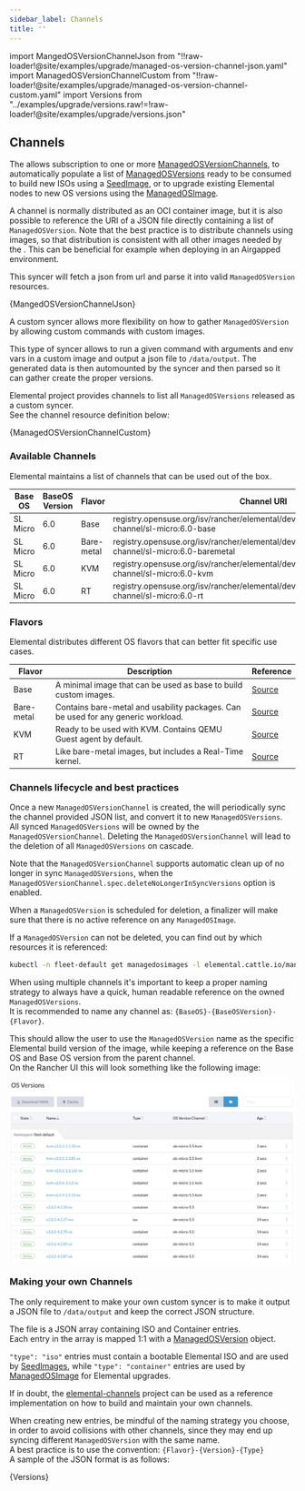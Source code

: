 ```yaml
---
sidebar_label: Channels
title: ''
---
```


<head>
  <link rel="canonical" href="https://elemental.docs.rancher.com/channels"/>
</head>

import MangedOSVersionChannelJson from "!!raw-loader!@site/examples/upgrade/managed-os-version-channel-json.yaml"
import ManagedOSVersionChannelCustom from "!!raw-loader!@site/examples/upgrade/managed-os-version-channel-custom.yaml"
import Versions from "../examples/upgrade/versions.raw!=!raw-loader!@site/examples/upgrade/versions.json"

## Channels

The <Vars name="elemental_operator_name"/> allows subscription to one or more [ManagedOSVersionChannels](./managedosversionchannel-reference.md), to automatically populate a list of [ManagedOSVersions](./managedosversion-reference.md) ready to be consumed to build new ISOs using a [SeedImage](./seedimage-reference.md), or to upgrade existing Elemental nodes to new OS versions using the [ManagedOSImage](./managedosimage-reference.md).  

A channel is normally distributed as an OCI container image, but it is also possible to reference the URI of a JSON file directly containing a list of `ManagedOSVersion`. Note that the best practice is to distribute channels using images, so that distribution is consistent with all other images needed by the <Vars name="elemental_operator_name"/>. This can be beneficial for example when deploying in an Airgapped environment.

<Tabs>
<TabItem value="jsonSyncer" label="Json syncer">

This syncer will fetch a json from url and parse it into valid `ManagedOSVersion` resources.

<CodeBlock language="yaml" title="managed-os-version-channel-json.yaml" showLineNumbers>{MangedOSVersionChannelJson}</CodeBlock>

</TabItem>
<TabItem value="customSyncer" label="Custom syncer">

A custom syncer allows more flexibility on how to gather `ManagedOSVersion` by allowing custom commands with custom images.

This type of syncer allows to run a given command with arguments and env vars in a custom image and output a json file to `/data/output`.
The generated data is then automounted by the syncer and then parsed so it can gather create the proper versions.

Elemental project provides channels to list all `ManagedOSVersions` released as a custom syncer.  
See the channel resource definition below:

<CodeBlock language="yaml" title="managed-os-version-channel.yaml" showLineNumbers>{ManagedOSVersionChannelCustom}</CodeBlock>

</TabItem>
</Tabs>

### Available Channels

Elemental maintains a list of channels that can be used out of the box.  

| Base OS          | BaseOS Version | Flavor     | Channel URI                                                                                                 |
|------------------|----------------|------------|-------------------------------------------------------------------------------------------------------------|
| SL Micro         | 6.0            | Base       | registry.opensuse.org/isv/rancher/elemental/dev/containers/rancher/elemental-channel/sl-micro:6.0-base      |
| SL Micro         | 6.0            | Bare-metal | registry.opensuse.org/isv/rancher/elemental/dev/containers/rancher/elemental-channel/sl-micro:6.0-baremetal |
| SL Micro         | 6.0            | KVM        | registry.opensuse.org/isv/rancher/elemental/dev/containers/rancher/elemental-channel/sl-micro:6.0-kvm       |
| SL Micro         | 6.0            | RT         | registry.opensuse.org/isv/rancher/elemental/dev/containers/rancher/elemental-channel/sl-micro:6.0-rt        |

### Flavors

Elemental distributes different OS flavors that can better fit specific use cases.

| Flavor     | Description                                                                       | Reference                                                                                                |
|------------|-----------------------------------------------------------------------------------|----------------------------------------------------------------------------------------------------------|
| Base       | A minimal image that can be used as base to build custom images.                  | [Source](https://github.com/rancher/elemental/blob/v2.1.x/.obs/dockerfile/micro-base-os/Dockerfile)      |
| Bare-metal | Contains bare-metal and usability packages. Can be used for any generic workload. | [Source](https://github.com/rancher/elemental/blob/v2.1.x/.obs/dockerfile/micro-baremetal-os/Dockerfile) |
| KVM        | Ready to be used with KVM. Contains QEMU Guest agent by default.                  | [Source](https://github.com/rancher/elemental/blob/v2.1.x/.obs/dockerfile/micro-kvm-os/Dockerfile)       |
| RT         | Like bare-metal images, but includes a Real-Time kernel.                          | [Source](https://github.com/rancher/elemental/blob/v2.1.x/.obs/dockerfile/micro-rt-os/Dockerfile)        |

### Channels lifecycle and best practices

Once a new `ManagedOSVersionChannel` is created, the <Vars name="elemental_operator_name"/> will periodically sync the channel provided JSON list, and convert it to new `ManagedOSVersions`.  
All synced `ManagedOSVersions` will be owned by the `ManagedOSVersionChannel`. Deleting the `ManagedOSVersionChannel` will lead to the deletion of all `ManagedOSVersions` on cascade.  

Note that the `ManagedOSVersionChannel` supports automatic clean up of no longer in sync `ManagedOSVersions`, when the `ManagedOSVersionChannel.spec.deleteNoLongerInSyncVersions` option is enabled.  

When a `ManagedOSVersion` is scheduled for deletion, a finalizer will make sure that there is no active reference on any `ManagedOSImage`.  

If a `ManagedOSVersion` can not be deleted, you can find out by which resources it is referenced:  

```bash
kubectl -n fleet-default get managedosimages -l elemental.cattle.io/managed-os-version-name=my-deleted-os-version
```

When using multiple channels it's important to keep a proper naming strategy to always have a quick, human readable reference on the owned `ManagedOSVersions`.  
It is recommended to name any channel as: `{BaseOS}-{BaseOSVersion}-{Flavor}`.  

This should allow the user to use the `ManagedOSVersion` name as the specific Elemental build version of the image, while keeping a reference on the Base OS and Base OS version from the parent channel.  
On the Rancher UI this will look something like the following image:  

![Channel naming](images/channel-naming.png)

### Making your own Channels

The only requirement to make your own custom syncer is to make it output a JSON file to `/data/output` and keep the correct JSON structure.  

The file is a JSON array containing ISO and Container entries.  
Each entry in the array is mapped 1:1 with a [ManagedOSVersion](./managedosversion-reference.md) object.  

`"type": "iso"` entries must contain a bootable Elemental ISO and are used by [SeedImages](./seedimage-reference.md), while `"type": "container"` entries are used by [ManagedOSImage](./managedosimage-reference.md) for Elemental upgrades.  

If in doubt, the [elemental-channels](https://github.com/rancher-sandbox/elemental-channels) project can be used as a reference implementation on how to build and maintain your own channels.

When creating new entries, be mindful of the naming strategy you choose, in order to avoid collisions with other channels, since they may end up syncing different `ManagedOSVersion` with the same name.  
A best practice is to use the convention: `{Flavor}-{Version}-{Type}`  
A sample of the JSON format is as follows:  

<CodeBlock language="json" title="versions.json" showLineNumbers>{Versions}</CodeBlock>
